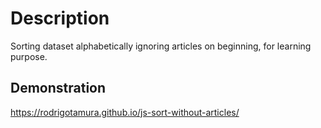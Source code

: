 # Description
Sorting dataset alphabetically ignoring articles on beginning, for learning purpose.

## Demonstration
https://rodrigotamura.github.io/js-sort-without-articles/
